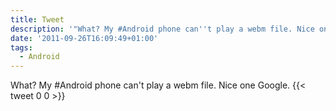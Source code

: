 ```yaml
---
title: Tweet
description: '"What? My #Android phone can''t play a webm file. Nice one Google."'
date: '2011-09-26T16:09:49+01:00'
tags:
  - Android
---
```

What? My #Android phone can't play a webm file. Nice one Google.
      {{< tweet 0 0 >}}
    
